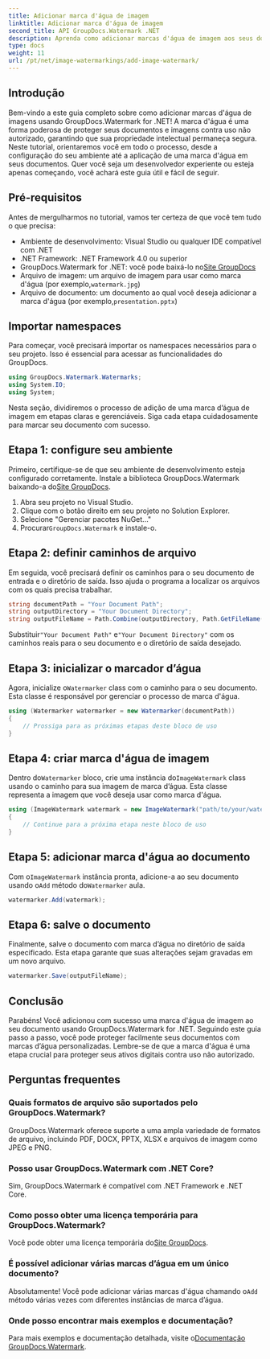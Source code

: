 ```yaml
---
title: Adicionar marca d'água de imagem
linktitle: Adicionar marca d'água de imagem
second_title: API GroupDocs.Watermark .NET
description: Aprenda como adicionar marcas d'água de imagem aos seus documentos usando GroupDocs.Watermark for .NET com nosso tutorial passo a passo detalhado.
type: docs
weight: 11
url: /pt/net/image-watermarkings/add-image-watermark/
---
```

## Introdução
Bem-vindo a este guia completo sobre como adicionar marcas d'água de imagens usando GroupDocs.Watermark for .NET! A marca d'água é uma forma poderosa de proteger seus documentos e imagens contra uso não autorizado, garantindo que sua propriedade intelectual permaneça segura. Neste tutorial, orientaremos você em todo o processo, desde a configuração do seu ambiente até a aplicação de uma marca d'água em seus documentos. Quer você seja um desenvolvedor experiente ou esteja apenas começando, você achará este guia útil e fácil de seguir.
## Pré-requisitos
Antes de mergulharmos no tutorial, vamos ter certeza de que você tem tudo o que precisa:
- Ambiente de desenvolvimento: Visual Studio ou qualquer IDE compatível com .NET
- .NET Framework: .NET Framework 4.0 ou superior
-  GroupDocs.Watermark for .NET: você pode baixá-lo no[Site GroupDocs](https://releases.groupdocs.com/Watermark/net/)
-  Arquivo de imagem: um arquivo de imagem para usar como marca d'água (por exemplo,`watermark.jpg`)
- Arquivo de documento: um documento ao qual você deseja adicionar a marca d'água (por exemplo,`presentation.pptx`)
## Importar namespaces
Para começar, você precisará importar os namespaces necessários para o seu projeto. Isso é essencial para acessar as funcionalidades do GroupDocs.
```csharp
using GroupDocs.Watermark.Watermarks;
using System.IO;
using System;
```
Nesta seção, dividiremos o processo de adição de uma marca d’água de imagem em etapas claras e gerenciáveis. Siga cada etapa cuidadosamente para marcar seu documento com sucesso.
## Etapa 1: configure seu ambiente
 Primeiro, certifique-se de que seu ambiente de desenvolvimento esteja configurado corretamente. Instale a biblioteca GroupDocs.Watermark baixando-a do[Site GroupDocs](https://releases.groupdocs.com/Watermark/net/).
1. Abra seu projeto no Visual Studio.
2. Clique com o botão direito em seu projeto no Solution Explorer.
3. Selecione "Gerenciar pacotes NuGet..."
4.  Procurar`GroupDocs.Watermark` e instale-o.
## Etapa 2: definir caminhos de arquivo
Em seguida, você precisará definir os caminhos para o seu documento de entrada e o diretório de saída. Isso ajuda o programa a localizar os arquivos com os quais precisa trabalhar.
```csharp
string documentPath = "Your Document Path";
string outputDirectory = "Your Document Directory";
string outputFileName = Path.Combine(outputDirectory, Path.GetFileName(documentPath));
```
 Substituir`"Your Document Path"` e`"Your Document Directory"` com os caminhos reais para o seu documento e o diretório de saída desejado.
## Etapa 3: inicializar o marcador d’água
Agora, inicialize o`Watermarker` class com o caminho para o seu documento. Esta classe é responsável por gerenciar o processo de marca d'água.
```csharp
using (Watermarker watermarker = new Watermarker(documentPath))
{
    // Prossiga para as próximas etapas deste bloco de uso
}
```
## Etapa 4: criar marca d'água de imagem
 Dentro do`Watermarker` bloco, crie uma instância do`ImageWatermark` class usando o caminho para sua imagem de marca d’água. Esta classe representa a imagem que você deseja usar como marca d'água.
```csharp
using (ImageWatermark watermark = new ImageWatermark("path/to/your/watermark.jpg"))
{
    // Continue para a próxima etapa neste bloco de uso
}
```
## Etapa 5: adicionar marca d'água ao documento
 Com o`ImageWatermark` instância pronta, adicione-a ao seu documento usando o`Add` método do`Watermarker` aula.
```csharp
watermarker.Add(watermark);
```
## Etapa 6: salve o documento
Finalmente, salve o documento com marca d’água no diretório de saída especificado. Esta etapa garante que suas alterações sejam gravadas em um novo arquivo.
```csharp
watermarker.Save(outputFileName);
```
## Conclusão
Parabéns! Você adicionou com sucesso uma marca d'água de imagem ao seu documento usando GroupDocs.Watermark for .NET. Seguindo este guia passo a passo, você pode proteger facilmente seus documentos com marcas d’água personalizadas. Lembre-se de que a marca d'água é uma etapa crucial para proteger seus ativos digitais contra uso não autorizado.

## Perguntas frequentes
### Quais formatos de arquivo são suportados pelo GroupDocs.Watermark?
GroupDocs.Watermark oferece suporte a uma ampla variedade de formatos de arquivo, incluindo PDF, DOCX, PPTX, XLSX e arquivos de imagem como JPEG e PNG.
### Posso usar GroupDocs.Watermark com .NET Core?
Sim, GroupDocs.Watermark é compatível com .NET Framework e .NET Core.
### Como posso obter uma licença temporária para GroupDocs.Watermark?
 Você pode obter uma licença temporária do[Site GroupDocs](https://purchase.groupdocs.com/temporary-license/).
### É possível adicionar várias marcas d’água em um único documento?
 Absolutamente! Você pode adicionar várias marcas d'água chamando o`Add` método várias vezes com diferentes instâncias de marca d’água.
### Onde posso encontrar mais exemplos e documentação?
 Para mais exemplos e documentação detalhada, visite o[Documentação GroupDocs.Watermark](https://reference.groupdocs.com/Watermark/net/).